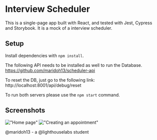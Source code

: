 # Interview Scheduler

This is a single-page app built with React, and tested with Jest, Cypress and Storybook. 
It is a mock of a interview scheduler.

## Setup

Install dependencies with `npm install`.

The following API needs to be installed as well to run the Database.
https://github.com/maridoh13/scheduler-api

To reset the DB, just go to the following link:
http://localhost:8001/api/debug/reset

To run both servers please use the `npm start` command.

## Screenshots

!["Home page"](https://github.com/maridoh13/.png)
!["Creating an appointment"](https://github.com/maridoh13/.png)

@maridoh13 - a @lighthouselabs student